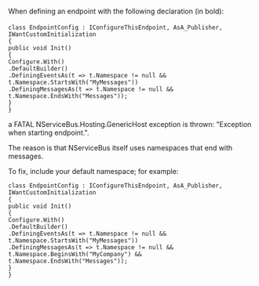 <!--
title: "DefiningMessagesAs and DefiningEventsAs When Starting Endpoint"
tags: ""
summary: "<p><span style="font-size: 14px; line-height: 24px;">When defining an endpoint with the following declaration (in bold):</span></p>
<pre><code>class EndpointConfig : IConfigureThisEndpoint, AsA_Publisher, IWantCustomInitialization
{
public void Init()
{
Configure.With()
.DefaultBuilder()
.DefiningEventsAs(t =&gt; t.Namespace != null &amp;&amp; t.Namespace.StartsWith(&quot;MyMessages&quot;))
.DefiningMessagesAs(t =&gt; t.Namespace != null &amp;&amp; t.Namespace.EndsWith(&quot;Messages&quot;));
}
}
</code></pre>

"
-->

<span style="font-size: 14px; line-height: 24px;">When defining an endpoint with the following declaration (in bold):</span>

    class EndpointConfig : IConfigureThisEndpoint, AsA_Publisher, IWantCustomInitialization
    {
    public void Init()
    {
    Configure.With()
    .DefaultBuilder()
    .DefiningEventsAs(t => t.Namespace != null && t.Namespace.StartsWith("MyMessages"))
    .DefiningMessagesAs(t => t.Namespace != null && t.Namespace.EndsWith("Messages"));
    }
    }

a FATAL NServiceBus.Hosting.GenericHost exception is thrown: "Exception when starting endpoint.".

The reason is that NServiceBus itself uses namespaces that end with messages.

To fix, include your default namespace; for example:

    class EndpointConfig : IConfigureThisEndpoint, AsA_Publisher, IWantCustomInitialization
    {
    public void Init()
    {
    Configure.With()
    .DefaultBuilder()
    .DefiningEventsAs(t => t.Namespace != null && t.Namespace.StartsWith("MyMessages"))
    .DefiningMessagesAs(t => t.Namespace != null && t.Namespace.BeginsWith("MyCompany") && t.Namespace.EndsWith("Messages"));
    }
    }

